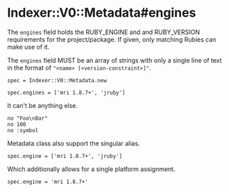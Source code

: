 # Indexer::V0::Metadata#engines

The `engines` field holds the RUBY_ENGINE and and RUBY_VERSION requirements for
the project/package. If given, only matching Rubies can make use of it.

The `engines` field MUST be an array of strings with only a single line of text
in the format of `"<name> [<version-constraint>]"`.

    spec = Indexer::V0::Metadata.new

    spec.engines = ['mri 1.8.7+', 'jruby']

It can't be anything else.

    no "Foo\nBar"
    no 100
    no :symbol

Metadata class also support the singular alias.

    spec.engine = ['mri 1.8.7+', 'jruby']

Which additionally allows for a single platform assignment.

    spec.engine = 'mri 1.8.7+'

